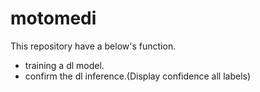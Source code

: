 # motomedi

This repository have a below's function.
- training a dl model.
- confirm the dl inference.(Display confidence all labels)

